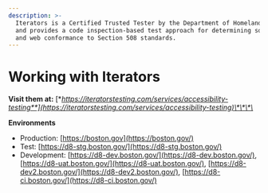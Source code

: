 ```yaml
---
description: >-
  Iterators is a Certified Trusted Tester by the Department of Homeland Security
  and provides a code inspection-based test approach for determining software
  and web conformance to Section 508 standards.
---
```


# Working with Iterators

**Visit them at:** [**https://iteratorstesting.com/services/accessibility-testing**](https://iteratorstesting.com/services/accessibility-testing)\*\*\*\*

**Environments**

* Production: [https://boston.gov](https://boston.gov/)
* Test: [https://d8-stg.boston.gov/](https://d8-stg.boston.gov/)
* Development: [https://d8-dev.boston.gov/](https://d8-dev.boston.gov/), [https://d8-uat.boston.gov/](https://d8-uat.boston.gov/), [https://d8-dev2.boston.gov/](https://d8-dev2.boston.gov/), [https://d8-ci.boston.gov/](https://d8-ci.boston.gov/)

